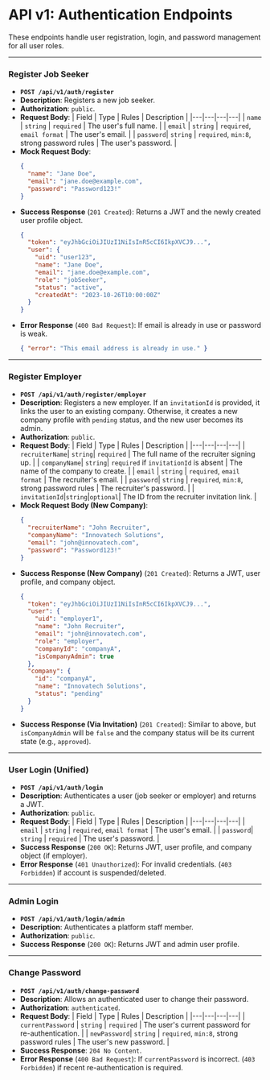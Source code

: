 # API v1: Authentication Endpoints

These endpoints handle user registration, login, and password management for all user roles.

---

### Register Job Seeker

- **`POST /api/v1/auth/register`**
- **Description**: Registers a new job seeker.
- **Authorization**: `public`.
- **Request Body**:
  | Field | Type | Rules | Description |
  |---|---|---|---|
  | `name` | `string` | `required` | The user's full name. |
  | `email` | `string` | `required`, `email format` | The user's email. |
  | `password`| `string` | `required`, `min:8`, strong password rules | The user's password. |
- **Mock Request Body**:
  ```json
  {
    "name": "Jane Doe",
    "email": "jane.doe@example.com",
    "password": "Password123!"
  }
  ```
- **Success Response** (`201 Created`): Returns a JWT and the newly created user profile object.
  ```json
  {
    "token": "eyJhbGciOiJIUzI1NiIsInR5cCI6IkpXVCJ9...",
    "user": {
      "uid": "user123",
      "name": "Jane Doe",
      "email": "jane.doe@example.com",
      "role": "jobSeeker",
      "status": "active",
      "createdAt": "2023-10-26T10:00:00Z"
    }
  }
  ```
- **Error Response** (`400 Bad Request`): If email is already in use or password is weak.
  ```json
  { "error": "This email address is already in use." }
  ```

---

### Register Employer

- **`POST /api/v1/auth/register/employer`**
- **Description**: Registers a new employer. If an `invitationId` is provided, it links the user to an existing company. Otherwise, it creates a new company profile with `pending` status, and the new user becomes its admin.
- **Authorization**: `public`.
- **Request Body**:
  | Field | Type | Rules | Description |
  |---|---|---|---|
  | `recruiterName`| `string`| `required` | The full name of the recruiter signing up. |
  | `companyName`| `string`| `required` if `invitationId` is absent | The name of the company to create. |
  | `email` | `string` | `required`, `email format` | The recruiter's email. |
  | `password`| `string` | `required`, `min:8`, strong password rules | The recruiter's password. |
  | `invitationId`|`string`|`optional`| The ID from the recruiter invitation link. |
- **Mock Request Body (New Company)**:
  ```json
  {
    "recruiterName": "John Recruiter",
    "companyName": "Innovatech Solutions",
    "email": "john@innovatech.com",
    "password": "Password123!"
  }
  ```
- **Success Response (New Company)** (`201 Created`): Returns a JWT, user profile, and company object.
  ```json
  {
    "token": "eyJhbGciOiJIUzI1NiIsInR5cCI6IkpXVCJ9...",
    "user": {
      "uid": "employer1",
      "name": "John Recruiter",
      "email": "john@innovatech.com",
      "role": "employer",
      "companyId": "companyA",
      "isCompanyAdmin": true
    },
    "company": {
      "id": "companyA",
      "name": "Innovatech Solutions",
      "status": "pending"
    }
  }
  ```
- **Success Response (Via Invitation)** (`201 Created`): Similar to above, but `isCompanyAdmin` will be `false` and the company status will be its current state (e.g., `approved`).

---

### User Login (Unified)

- **`POST /api/v1/auth/login`**
- **Description**: Authenticates a user (job seeker or employer) and returns a JWT.
- **Authorization**: `public`.
- **Request Body**:
  | Field | Type | Rules | Description |
  |---|---|---|---|
  | `email` | `string` | `required`, `email format` | The user's email. |
  | `password`| `string` | `required` | The user's password. |
- **Success Response** (`200 OK`): Returns JWT, user profile, and company object (if employer).
- **Error Response** (`401 Unauthorized`): For invalid credentials. (`403 Forbidden`) if account is suspended/deleted.

---

### Admin Login

- **`POST /api/v1/auth/login/admin`**
- **Description**: Authenticates a platform staff member.
- **Authorization**: `public`.
- **Success Response** (`200 OK`): Returns JWT and admin user profile.

---

### Change Password

- **`POST /api/v1/auth/change-password`**
- **Description**: Allows an authenticated user to change their password.
- **Authorization**: `authenticated`.
- **Request Body**:
  | Field | Type | Rules | Description |
  |---|---|---|---|
  | `currentPassword` | `string` | `required` | The user's current password for re-authentication. |
  | `newPassword`| `string` | `required`, `min:8`, strong password rules | The user's new password. |
- **Success Response**: `204 No Content`.
- **Error Response** (`400 Bad Request`): If `currentPassword` is incorrect. (`403 Forbidden`) if recent re-authentication is required.
